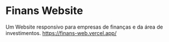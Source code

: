 # Finans Website
Um Website responsivo para empresas de finanças e da área de investimentos. 
https://finans-web.vercel.app/
